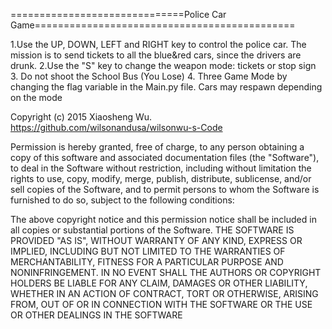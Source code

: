 ==============================Police Car Game=============================================

1.Use the UP, DOWN, LEFT and RIGHT key to control the police car. 
The mission is to send tickets to all the blue&red cars, since 
the drivers are drunk.
2.Use the "S" key to change the weapon mode: tickets or stop sign
3. Do not shoot the School Bus (You Lose)
4. Three Game Mode by changing the flag variable in the Main.py file. Cars may respawn depending on the mode


Copyright (c) 2015 Xiaosheng Wu. https://github.com/wilsonandusa/wilsonwu-s-Code

Permission is hereby granted, free of charge, to any person obtaining a copy of this software and associated documentation files (the "Software"), to deal in the Software without restriction, including without limitation the rights to use, copy, modify, merge, publish, distribute, sublicense, and/or sell copies of the Software, and to permit persons to whom the Software is furnished to do so, subject to the following conditions:

The above copyright notice and this permission notice shall be included in all copies or substantial portions of the Software.
THE SOFTWARE IS PROVIDED "AS IS", WITHOUT WARRANTY OF ANY KIND, EXPRESS OR IMPLIED, INCLUDING BUT NOT LIMITED TO THE WARRANTIES OF MERCHANTABILITY, FITNESS FOR A PARTICULAR PURPOSE AND NONINFRINGEMENT. IN NO EVENT SHALL THE AUTHORS OR COPYRIGHT HOLDERS BE LIABLE FOR ANY CLAIM, DAMAGES OR OTHER LIABILITY, WHETHER IN AN ACTION OF CONTRACT, TORT OR OTHERWISE, ARISING FROM, OUT OF OR IN CONNECTION WITH THE SOFTWARE OR THE USE OR OTHER DEALINGS IN THE SOFTWARE
